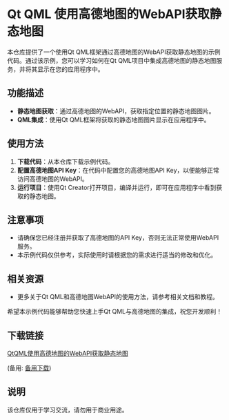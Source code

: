 # Qt QML 使用高德地图的WebAPI获取静态地图

本仓库提供了一个使用Qt QML框架通过高德地图的WebAPI获取静态地图的示例代码。通过该示例，您可以学习如何在Qt QML项目中集成高德地图的静态地图服务，并将其显示在您的应用程序中。

## 功能描述

- **静态地图获取**：通过高德地图的WebAPI，获取指定位置的静态地图图片。
- **QML集成**：使用Qt QML框架将获取的静态地图图片显示在应用程序中。

## 使用方法

1. **下载代码**：从本仓库下载示例代码。
2. **配置高德地图API Key**：在代码中配置您的高德地图API Key，以便能够正常访问高德地图的WebAPI。
3. **运行项目**：使用Qt Creator打开项目，编译并运行，即可在应用程序中看到获取的静态地图。

## 注意事项

- 请确保您已经注册并获取了高德地图的API Key，否则无法正常使用WebAPI服务。
- 本示例代码仅供参考，实际使用时请根据您的需求进行适当的修改和优化。

## 相关资源

- 更多关于Qt QML和高德地图WebAPI的使用方法，请参考相关文档和教程。

希望本示例代码能够帮助您快速上手Qt QML与高德地图的集成，祝您开发顺利！

## 下载链接
[QtQML使用高德地图的WebAPI获取静态地图](https://pan.quark.cn/s/58453648d667) 

(备用: [备用下载](https://pan.baidu.com/s/1nAfbVdNhU-eeMnZJq641bQ?pwd=m7db))

## 说明

该仓库仅用于学习交流，请勿用于商业用途。
